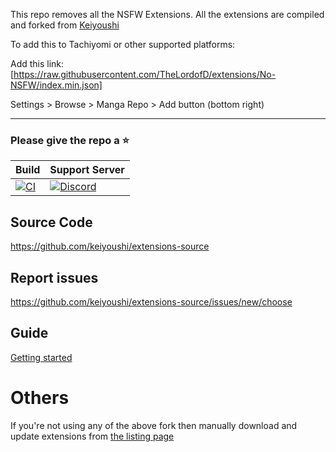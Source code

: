 <!-- Issues are disabled, so I had to do this. You don't have to merge it. Sorry! -->
This repo removes all the NSFW Extensions. All the extensions are compiled and forked from [Keiyoushi](https://keiyoushi.github.io)

To add this to Tachiyomi or other supported platforms:

Add this link: [https://raw.githubusercontent.com/TheLordofD/extensions/No-NSFW/index.min.json]

Settings > Browse > Manga Repo > Add button (bottom right)

---

### Please give the repo a :star:

| Build | Support Server |
|-------|---------|
| [![CI](https://github.com/keiyoushi/extensions-source/actions/workflows/build_push.yml/badge.svg)](https://github.com/keiyoushi/extensions-source/actions/workflows/build_push.yml) | [![Discord](https://img.shields.io/discord/1193460528052453448.svg?label=discord&labelColor=7289da&color=2c2f33&style=flat)](https://discord.gg/3FbCpdKbdY) |

## Source Code

https://github.com/keiyoushi/extensions-source

## Report issues

https://github.com/keiyoushi/extensions-source/issues/new/choose

## Guide

[Getting started](https://keiyoushi.github.io/docs/guides/getting-started#adding-the-extension-repo)

# Others
If you're not using any of the above fork then manually download and update extensions from [the listing page](https://keiyoushi.github.io/extensions/)
